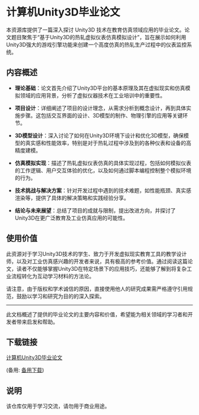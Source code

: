 # 计算机Unity3D毕业论文

本资源库提供了一篇深入探讨 Unity3D 技术在教育仿真领域应用的毕业论文。论文题目聚焦于“基于Unity3D的热轧虚拟仪表仿真模拟设计”，旨在展示如何利用Unity3D强大的游戏引擎功能来创建一个高度仿真的热轧生产过程中的仪表监控系统。

## 内容概述

- **理论基础**：论文首先介绍了Unity3D平台的基本原理及其在虚拟现实和仿真模拟领域的应用背景，分析了虚拟仪器技术在工业培训中的重要性。

- **项目设计**：详细阐述了项目的设计理念，从需求分析到概念设计，再到具体实施步骤。这包括交互界面的设计、3D模型的制作、物理引擎的应用等关键环节。

- **3D模型设计**：深入讨论了如何在Unity3D环境下设计和优化3D模型，确保模型的真实感和性能效率，特别是对于热轧过程中涉及到的各种仪表和设备的高精度建模。

- **仿真模拟实现**：描述了热轧虚拟仪表仿真的具体实现过程，包括如何模拟仪表的工作逻辑、用户交互体验的优化，以及如何通过脚本编程控制整个模拟环境的行为。

- **技术挑战与解决方案**：针对开发过程中遇到的技术难题，如性能瓶颈、真实感渲染等，提供了具体的解决策略和实践经验分享。

- **结论与未来展望**：总结了项目的成就与限制，提出改进方向，并探讨了Unity3D在更广泛教育及工业仿真应用的可能性。

## 使用价值

此资源对于学习Unity3D技术的学生、致力于开发虚拟现实教育工具的教学设计师，以及对工业仿真感兴趣的开发者来说，具有极高的参考价值。通过阅读这篇论文，读者不仅能够掌握Unity3D在特定场景下的应用技巧，还能够了解到将复杂工业流程转化为互动学习材料的方法论。

请注意，由于版权和学术诚信的原因，直接使用他人的研究成果需严格遵守引用规范，鼓励以学习和研究为目的的深入探索。

---

此文档概述了提供的毕业论文的主要内容和价值，希望能为相关领域的学习者和开发者带来启发和帮助。

## 下载链接
[计算机Unity3D毕业论文](https://pan.quark.cn/s/520b26ca9cff) 

(备用: [备用下载](https://pan.baidu.com/s/1tKMTP0Kldny98lUKzqjbjQ?pwd=1234))

## 说明

该仓库仅用于学习交流，请勿用于商业用途。
